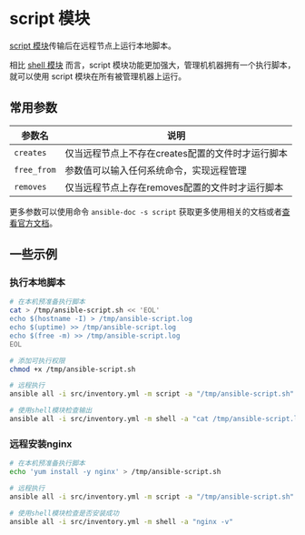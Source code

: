 # script 模块

[script 模块](https://docs.ansible.com/ansible/latest/collections/ansible/builtin/script_module.html)传输后在远程节点上运行本地脚本。

相比 [shell 模块](shell.md) 而言，script 模块功能更加强大，管理机机器拥有一个执行脚本，就可以使用 script 模块在所有被管理机器上运行。

## 常用参数

| 参数名         | 说明                           |
|-------------|------------------------------|
| `creates`   | 仅当远程节点上不存在creates配置的文件时才运行脚本 |
| `free_from` | 参数值可以输入任何系统命令，实现远程管理         |
| `removes`   | 仅当远程节点上存在removes配置的文件时才运行脚本  |

更多参数可以使用命令 `ansible-doc -s script` 获取更多使用相关的文档或者[查看官方文档](https://docs.ansible.com/ansible/latest/collections/ansible/builtin/script_module.html#parameters)。

## 一些示例

### 执行本地脚本

```bash
# 在本机预准备执行脚本
cat > /tmp/ansible-script.sh << 'EOL'
echo $(hostname -I) > /tmp/ansible-script.log
echo $(uptime) >> /tmp/ansible-script.log
echo $(free -m) >> /tmp/ansible-script.log
EOL

# 添加可执行权限
chmod +x /tmp/ansible-script.sh

# 远程执行
ansible all -i src/inventory.yml -m script -a "/tmp/ansible-script.sh"

# 使用shell模块检查输出 
ansible all -i src/inventory.yml -m shell -a "cat /tmp/ansible-script.log"
```

### 远程安装nginx

```bash
# 在本机预准备执行脚本
echo 'yum install -y nginx' > /tmp/ansible-script.sh

# 远程执行
ansible all -i src/inventory.yml -m script -a "/tmp/ansible-script.sh"

# 使用shell模块检查是否安装成功
ansible all -i src/inventory.yml -m shell -a "nginx -v"
```